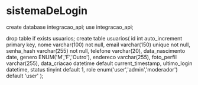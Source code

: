 # sistemaDeLogin

create database integracao_api;
use integracao_api;
 
drop table if exists usuarios;
create table usuarios(
	id int auto_increment primary key,
    nome varchar(100) not null,
    email varchar(150) unique not null,
    senha_hash varchar(255) not null,
    telefone varchar(20),
    data_nascimento date,
    genero ENUM('M','F','Outro'),
    endereco varchar(255),
    foto_perfil varchar(255),
    data_criacao datetime default current_timestamp,
    ultimo_login datetime,
    status tinyint default 1,
    role enum('user','admin','moderador') default 'user'
    );
